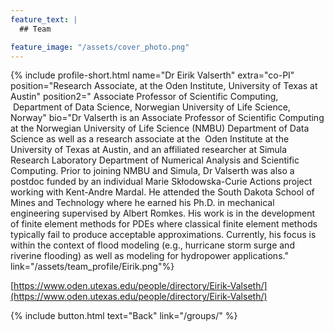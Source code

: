 ```yaml
---
feature_text: |
  ## Team

feature_image: "/assets/cover_photo.png"
---
```

{% include profile-short.html name="Dr Eirik Valserth" extra="co-PI" position="Research Associate, at the Oden Institute, University of Texas at Austin" position2=" Associate Professor of Scientific Computing,  Department of Data Science, Norwegian University of Life Science, Norway"  bio="Dr Valserth is an Associate Professor of Scientific Computing at the Norwegian University of Life Science (NMBU) Department of Data Science as well as a research associate at the  Oden Institute at the University of Texas at Austin, and an affiliated researcher at Simula Research Laboratory Department of Numerical Analysis and Scientific Computing. Prior to joining NMBU and Simula, Dr Valserth was also a postdoc funded by an individual Marie Skłodowska-Curie Actions project working with Kent-Andre Mardal. He attended the South Dakota School of Mines and Technology where he earned his Ph.D. in mechanical engineering supervised by Albert Romkes. His work is in the development of finite element methods for PDEs where classical finite element methods typically fail to produce acceptable approximations. Currently, his focus is within the context of flood modeling (e.g., hurricane storm surge and riverine flooding) as well as modeling for hydropower applications." link="/assets/team_profile/Eirik.png"%}



[https://www.oden.utexas.edu/people/directory/Eirik-Valseth/](https://www.oden.utexas.edu/people/directory/Eirik-Valseth/)



{% include button.html text="Back" link="/groups/" %}